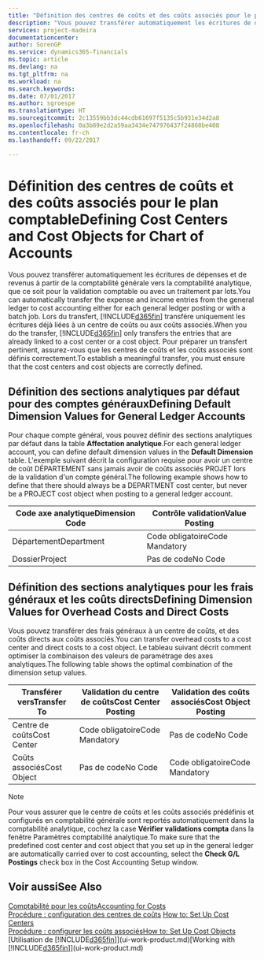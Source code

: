 ```yaml
---
title: "Définition des centres de coûts et des coûts associés pour le plan comptable | Microsoft Docs"
description: "Vous pouvez transférer automatiquement les écritures de dépenses et de revenus à partir de la comptabilité générale vers la comptabilité analytique, que ce soit pour la validation comptable ou avec un traitement par lots. Lors du transfert, le système transfère uniquement les écritures déjà liées à un centre de coûts ou aux coûts associés. Pour préparer un transfert pertinent, assurez-vous que les centres de coûts et les coûts associés sont définis correctement."
services: project-madeira
documentationcenter: 
author: SorenGP
ms.service: dynamics365-financials
ms.topic: article
ms.devlang: na
ms.tgt_pltfrm: na
ms.workload: na
ms.search.keywords: 
ms.date: 07/01/2017
ms.author: sgroespe
ms.translationtype: HT
ms.sourcegitcommit: 2c13559bb3dc44cdb61697f5135c5b931e34d2a8
ms.openlocfilehash: 0a3b89e2d2a59aa3434e747976437f24860be408
ms.contentlocale: fr-ch
ms.lasthandoff: 09/22/2017

---
```

# <a name="defining-cost-centers-and-cost-objects-for-chart-of-accounts"></a><span data-ttu-id="123ee-105">Définition des centres de coûts et des coûts associés pour le plan comptable</span><span class="sxs-lookup"><span data-stu-id="123ee-105">Defining Cost Centers and Cost Objects for Chart of Accounts</span></span>
<span data-ttu-id="123ee-106">Vous pouvez transférer automatiquement les écritures de dépenses et de revenus à partir de la comptabilité générale vers la comptabilité analytique, que ce soit pour la validation comptable ou avec un traitement par lots.</span><span class="sxs-lookup"><span data-stu-id="123ee-106">You can automatically transfer the expense and income entries from the general ledger to cost accounting either for each general ledger posting or with a batch job.</span></span> <span data-ttu-id="123ee-107">Lors du transfert, [!INCLUDE[d365fin](includes/d365fin_md.md)] transfère uniquement les écritures déjà liées à un centre de coûts ou aux coûts associés.</span><span class="sxs-lookup"><span data-stu-id="123ee-107">When you do the transfer, [!INCLUDE[d365fin](includes/d365fin_md.md)] only transfers the entries that are already linked to a cost center or a cost object.</span></span> <span data-ttu-id="123ee-108">Pour préparer un transfert pertinent, assurez-vous que les centres de coûts et les coûts associés sont définis correctement.</span><span class="sxs-lookup"><span data-stu-id="123ee-108">To establish a meaningful transfer, you must ensure that the cost centers and cost objects are correctly defined.</span></span>  

## <a name="defining-default-dimension-values-for-general-ledger-accounts"></a><span data-ttu-id="123ee-109">Définition des sections analytiques par défaut pour des comptes généraux</span><span class="sxs-lookup"><span data-stu-id="123ee-109">Defining Default Dimension Values for General Ledger Accounts</span></span>  
<span data-ttu-id="123ee-110">Pour chaque compte général, vous pouvez définir des sections analytiques par défaut dans la table **Affectation analytique**.</span><span class="sxs-lookup"><span data-stu-id="123ee-110">For each general ledger account, you can define default dimension values in the **Default Dimension** table.</span></span> <span data-ttu-id="123ee-111">L'exemple suivant décrit la configuration requise pour avoir un centre de coût DÉPARTEMENT sans jamais avoir de coûts associés PROJET lors de la validation d'un compte général.</span><span class="sxs-lookup"><span data-stu-id="123ee-111">The following example shows how to define that there should always be a DEPARTMENT cost center, but never be a PROJECT cost object when posting to a general ledger account.</span></span>  

|<span data-ttu-id="123ee-112">**Code axe analytique**</span><span class="sxs-lookup"><span data-stu-id="123ee-112">**Dimension Code**</span></span>|<span data-ttu-id="123ee-113">**Contrôle validation**</span><span class="sxs-lookup"><span data-stu-id="123ee-113">**Value Posting**</span></span>|  
|------------------------------------------|-----------------------------------------|  
|<span data-ttu-id="123ee-114">Département</span><span class="sxs-lookup"><span data-stu-id="123ee-114">Department</span></span>|<span data-ttu-id="123ee-115">Code obligatoire</span><span class="sxs-lookup"><span data-stu-id="123ee-115">Code Mandatory</span></span>|  
|<span data-ttu-id="123ee-116">Dossier</span><span class="sxs-lookup"><span data-stu-id="123ee-116">Project</span></span>|<span data-ttu-id="123ee-117">Pas de code</span><span class="sxs-lookup"><span data-stu-id="123ee-117">No Code</span></span>|  

## <a name="defining-dimension-values-for-overhead-costs-and-direct-costs"></a><span data-ttu-id="123ee-118">Définition des sections analytiques pour les frais généraux et les coûts directs</span><span class="sxs-lookup"><span data-stu-id="123ee-118">Defining Dimension Values for Overhead Costs and Direct Costs</span></span>  
 <span data-ttu-id="123ee-119">Vous pouvez transférer des frais généraux à un centre de coûts, et des coûts directs aux coûts associés.</span><span class="sxs-lookup"><span data-stu-id="123ee-119">You can transfer overhead costs to a cost center and direct costs to a cost object.</span></span> <span data-ttu-id="123ee-120">Le tableau suivant décrit comment optimiser la combinaison des valeurs de paramétrage des axes analytiques.</span><span class="sxs-lookup"><span data-stu-id="123ee-120">The following table shows the optimal combination of the dimension setup values.</span></span>  

|<span data-ttu-id="123ee-121">Transférer vers</span><span class="sxs-lookup"><span data-stu-id="123ee-121">Transfer To</span></span>|<span data-ttu-id="123ee-122">Validation du centre de coûts</span><span class="sxs-lookup"><span data-stu-id="123ee-122">Cost Center Posting</span></span>|<span data-ttu-id="123ee-123">Validation des coûts associés</span><span class="sxs-lookup"><span data-stu-id="123ee-123">Cost Object Posting</span></span>|  
|-----------------|-------------------------|-------------------------|  
|<span data-ttu-id="123ee-124">Centre de coûts</span><span class="sxs-lookup"><span data-stu-id="123ee-124">Cost Center</span></span>|<span data-ttu-id="123ee-125">Code obligatoire</span><span class="sxs-lookup"><span data-stu-id="123ee-125">Code Mandatory</span></span>|<span data-ttu-id="123ee-126">Pas de code</span><span class="sxs-lookup"><span data-stu-id="123ee-126">No Code</span></span>|  
|<span data-ttu-id="123ee-127">Coûts associés</span><span class="sxs-lookup"><span data-stu-id="123ee-127">Cost Object</span></span>|<span data-ttu-id="123ee-128">Pas de code</span><span class="sxs-lookup"><span data-stu-id="123ee-128">No Code</span></span>|<span data-ttu-id="123ee-129">Code obligatoire</span><span class="sxs-lookup"><span data-stu-id="123ee-129">Code Mandatory</span></span>|  

> [!NOTE]  
>  <span data-ttu-id="123ee-130">Pour vous assurer que le centre de coûts et les coûts associés prédéfinis et configurés en comptabilité générale sont reportés automatiquement dans la comptabilité analytique, cochez la case **Vérifier validations compta** dans la fenêtre Paramètres comptabilité analytique.</span><span class="sxs-lookup"><span data-stu-id="123ee-130">To make sure that the predefined cost center and cost object that you set up in the general ledger are automatically carried over to cost accounting, select the **Check G/L Postings** check box in the Cost Accounting Setup window.</span></span>  

## <a name="see-also"></a><span data-ttu-id="123ee-131">Voir aussi</span><span class="sxs-lookup"><span data-stu-id="123ee-131">See Also</span></span>  
[<span data-ttu-id="123ee-132">Comptabilité pour les coûts</span><span class="sxs-lookup"><span data-stu-id="123ee-132">Accounting for Costs</span></span>](finance-manage-cost-accounting.md)  
<span data-ttu-id="123ee-133">[Procédure : configuration des centres de coûts](finance-how-to-set-up-cost-centers.md) </span><span class="sxs-lookup"><span data-stu-id="123ee-133">[How to: Set Up Cost Centers](finance-how-to-set-up-cost-centers.md) </span></span>  
[<span data-ttu-id="123ee-134">Procédure : configurer les coûts associés</span><span class="sxs-lookup"><span data-stu-id="123ee-134">How to: Set Up Cost Objects</span></span>](finance-how-to-set-up-cost-objects.md)  
<span data-ttu-id="123ee-135">[Utilisation de [!INCLUDE[d365fin](includes/d365fin_md.md)]](ui-work-product.md)</span><span class="sxs-lookup"><span data-stu-id="123ee-135">[Working with [!INCLUDE[d365fin](includes/d365fin_md.md)]](ui-work-product.md)</span></span>

